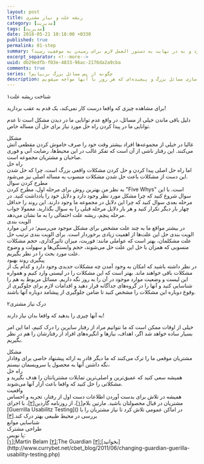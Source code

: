```yaml
---
layout: post
title: ریشه علت و نیاز مشتری
category: [مدیریت]
tags: [مدیریت]
date: 2018-05-21 10:18:00 +0330
published: true
permalink: 01-step
summary: همه ما هر روز مسئول حل مسائلی حیاتی و مهم در سازمان‌هایی هستیم که در آنها مشغول به فعالیتیم. اما چگونه می‌توان مسائل بزرگ و پیچیده را به اجزایی کوچک‌تر شکست و اهمیت اجزایی که برای رسیدن به موفقیت باید حل شوند را سنجید؟ چگونه می‌توان مسائل را به ساده‌ترین شکل ممکن بیان کرد و به در نهایت به دستور العمل لازم برای رسیدن به موفقیت رسید؟
excerpt_separator: <!--more--> 
uuid: db29edfb-f03e-4833-96ac-2176da2a9cba
comments: true
series: چگونه از پس مسائل بزرگ بربیایم؟
description: بررسی چگونگی ارائه مدل‌ها و راه حل‌های ارائه راهکارهای خلاق و نوآورانه در شرکت‌ها و سازمان‌های بزرگ، به جهت ساده سازی مسائل بزرگ و پیچیده‌ای که هر روز با آنها مواجه می‌شویم.
---
```

<span class="number-box">۱</span><span class="post-inline-subheader">شناخت ریشه علت</span> 

برای مشاهده چیزی که واقعا درست کار نمی‌کند، یک قدم به عقب بردارید!

دلیل باقی ماندن خیلی از مسائل، در واقع عدم توانایی ما در دیدن مشکل است تا عدم توانایی ما در پیدا کردن راه حل مورد نیاز برای حل آن مساله خاص.

<div class="post-inline-subheader">مشکل</div>
غالبا در خیلی از مجموعه‌ها افراد بیشتر وقت خود را صرف خاموش کردن مقطعی آتش می‌کنند. این رفتار ناشی از آن است که تفکر غالب در این محیط‌ها، رضایت آنی و فوری صاحبان و مشتریان مجموعه است.

<div class="post-inline-subheader">راه حل</div>
اما راه حل اصلی پیدا کردن و حل کردن مشکلات واقعی بزرگ است، چرا که حل شدن این دست از مشکلات باعث حل شدن مشکلات منسوب به مساله اصلی نیز می‌شود.

<div class="post-inline-subsubheader">مطرح کردن سوال</div>
به نظر من بهترین روش برای مرحله اول، مطرح کردن &quot;Five Whys&quot; است. با این سوال شروع کنید که چرا مشکل مورد نظر وجود دارد و دلایل خود را یادداشت کنید. در مرحله بعدی سوال کنید که چرا این دلایل در مجموعه ما وجود دارند. این روند را حداقل چهار بار دیگر تکرار کنید و هر بار دلایل مرحله قبلی را به سوال بگذارید. معمولا جواب مرحله پنچم، ریشه علت احتمالی را به ما نشان می‌دهد.

<div class="post-inline-subsubheader">الویت بندی</div>
در بیشتر مواقع ما به چند علت مشخص برای مشکل موجود می‌رسیم؛ در این موارد الویت بندی حل این علت‌ها از اهمیت زیادی برخوردار است. برای الویت بندی ترتیب حل علت مشکلمان، بهتر است که عواملی مانند: فوریت، میزان تاثیرگذاری، حجم مشکلات منسوبی که همزان با حل  این علت حل می‌شوند، حجم وابستگی‌ها و سهولت و وضوح علت مورد بحث را در نظر بگیریم. 

<div class="post-inline-subsubheader">پیگیری روند بهبود</div>
در نظر داشته باشید که امکان به وجود آمدن چه مشکلات جدیدی وجود دارد و کدام یک از مشکلات باقی خواهند ماند. بهتر است که این مشکلات را در لیستی وارد کنیم و همواره این لیست و وضعیت موارد موجود در آن را به روز نگه داریم. مسائل مربوط به هم را شناسایی کنید و آنها را در گروه‌های جداگانه قرار دهید و اقدامات لازم برای جلوگیری از وقوع دوباره این مشکلات را مشخص کنید تا ضامن جلوگیری از پیشامد دوباره آنها باشند.

<span class="number-box">۲</span><span class="post-inline-subheader">درک نیاز مشتری</span>

به آنها چیزی را بدهید که واقعا بدان نیاز دارند!

خیلی از اوقات ممکن است که ما نتوانیم مراد از رفتار سایرین را درک کنیم، اما این امر بسیار ساده خواهد شد اگر، اهداف، نیازها و انگیره‌های افراد از رفتارشان را هم در نظر بگیریم.

<div class="post-inline-subheader">مشکل</div>
مشتریان موقعی ما را ترک می‌کنند که ما دیگر قادر به ارائه پیشنهاد خاصی برای وفادار نگه داشتن آنها به محصول یا سرویسمان نیستم،

<div class="post-inline-subheader">راه حل</div>
 همیشه سعی کنید که عمیق‌ترین و اصلی‌ترین تمایلات مشتریانتان را هدف بگیرید و مشکلاتی را حل کنید که واقعا باعث آزار آنها می‌شوند.
 
 <div class="post-inline-subsubheader">واقعیت</div>
 همیشه در تلاش برای بدست آوردن اطلاعات دست اول از رفتار، تجربه و احساس مشتریان در قبال محصولتان باشید. مارتین بلام<a id="footnote-ref-001" class="foot-note-reference" href="#footnote-001">[۱]</a>، از روزنامه گاردین<a id="footnote-ref-002" class="foot-note-reference" href="#footnote-002">[۲]</a>، با اجرای <span class="highlight-text">[Guerrilla Usabilitz Testing]()</span> در اماکن عمومی تلاش کرد تا نیاز مشتریان را با بررسی در محیط طبیعی بهتر درک کند.<a id="footnote-ref-003" class="foot-note-reference" href="#footnote-003">[۳]</a> 
 
 <div class="post-inline-subsubheader">شناسایی موانع</div>
 
 
 <div class="post-inline-subsubheader">طراحی مشترک</div>

<div class="foot-note-header">پا نویس:</div>
<span id="footnote-001" class="foot-note"><a href="#footnote-ref-001">[۱]:</a>Martin Belam</span>
<span id="footnote-002" class="foot-note"><a href="#footnote-ref-002">[۲]:</a>The Guardian</span>
<span id="footnote-003" class="foot-note"><a href="#footnote-ref-003">[۳]:</a>[بخوانید](http://www.currybet.net/cbet_blog/2011/06/changing-guardian-guerilla-usability-testing.php)</span>
